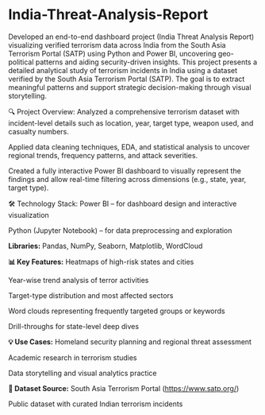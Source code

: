 # India-Threat-Analysis-Report
Developed an end-to-end dashboard project (India Threat Analysis Report) visualizing verified terrorism data across India from the South Asia Terrorism Portal (SATP) using Python and Power BI, uncovering geo-political patterns and aiding security-driven insights.
This project presents a detailed analytical study of terrorism incidents in India using a dataset verified by the South Asia Terrorism Portal (SATP). The goal is to extract meaningful patterns and support strategic decision-making through visual storytelling.

🔍 Project Overview:
Analyzed a comprehensive terrorism dataset with incident-level details such as location, year, target type, weapon used, and casualty numbers.

Applied data cleaning techniques, EDA, and statistical analysis to uncover regional trends, frequency patterns, and attack severities.

Created a fully interactive Power BI dashboard to visually represent the findings and allow real-time filtering across dimensions (e.g., state, year, target type).

🛠️ Technology Stack:
Power BI – for dashboard design and interactive visualization

Python (Jupyter Notebook) – for data preprocessing and exploration

**Libraries:** Pandas, NumPy, Seaborn, Matplotlib, WordCloud

**📊 Key Features:**
Heatmaps of high-risk states and cities

Year-wise trend analysis of terror activities

Target-type distribution and most affected sectors

Word clouds representing frequently targeted groups or keywords

Drill-throughs for state-level deep dives

**💡 Use Cases:**
Homeland security planning and regional threat assessment

Academic research in terrorism studies

Data storytelling and visual analytics practice

**📁 Dataset Source:**
South Asia Terrorism Portal (https://www.satp.org/)

Public dataset with curated Indian terrorism incidents
